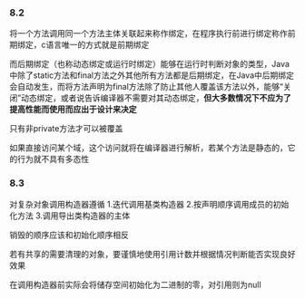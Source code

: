 ### 8.2

将一个方法调用同一个方法主体关联起来称作绑定，在程序执行前进行绑定称作前期绑定，c语言唯一的方式就是前期绑定

而后期绑定（也称动态绑定或运行时绑定）能够在运行时判断对象的类型，Java中除了static方法和final方法之外其他所有方法都是后期绑定，在Java中后期绑定会自动发生，而将方法声明为final方法除了防止其他人覆盖该方法以外，能够“关闭”动态绑定，或者说告诉编译器不需要对其动态绑定，**但大多数情况下不应为了提高性能而使用而应出于设计来决定**

只有非private方法才可以被覆盖

如果直接访问某个域，这个访问就将在编译器进行解析，若某个方法是静态的，它的行为就不具有多态性

### 8.3

对复杂对象调用构造器遵循
1.迭代调用基类构造器
2.按声明顺序调用成员的初始化方法
3.调用导出类构造器的主体

销毁的顺序应该和初始化顺序相反

若有共享的需要清理的对象，要谨慎地使用引用计数并根据情况判断能否实现良好效果

在调用构造器前实际会将储存空间初始化为二进制的零，对引用则为null